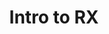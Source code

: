 ---
title: "Intro to RX"
permalink: /docs/intro to RX/
layout: tag
taxonomy: intro to RX
entries_layout: grid
sort_by: date
sort_order: reverse
---